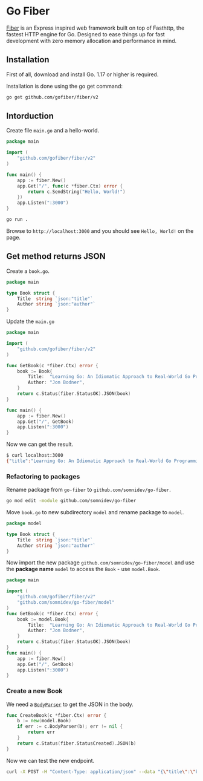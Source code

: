 # Go Fiber

[Fiber](https://docs.gofiber.io) is an Express inspired web framework built on top of Fasthttp, the fastest HTTP engine for Go. Designed to ease things up for fast development with zero memory allocation and performance in mind.

## Installation​

First of all, download and install Go. 1.17 or higher is required.

Installation is done using the go get command:

```bash
go get github.com/gofiber/fiber/v2
```

## Intorduction

Create file `main.go`  and a hello-world.

```go
package main

import (
	"github.com/gofiber/fiber/v2"
)

func main() {
	app := fiber.New()
	app.Get("/", func(c *fiber.Ctx) error {
		return c.SendString("Hello, World!")
	})
	app.Listen(":3000")
}
```

```bash
go run .
```

Browse to `http://localhost:3000` and you should see `Hello, World!` on the page.

## Get method returns JSON

Create a `book.go`.

```go
package main

type Book struct {
	Title  string `json:"title"`
	Author string `json:"author"`
}
```

Update the `main.go`

```go
package main

import (
	"github.com/gofiber/fiber/v2"
)

func GetBook(c *fiber.Ctx) error {
	book := Book{
		Title:  "Learning Go: An Idiomatic Approach to Real-World Go Programming",
		Author: "Jon Bodner",
	}
	return c.Status(fiber.StatusOK).JSON(book)
}

func main() {
	app := fiber.New()
	app.Get("/", GetBook)
	app.Listen(":3000")
}
```

Now we can get the result.

```bash
$ curl localhost:3000
{"title":"Learning Go: An Idiomatic Approach to Real-World Go Programming","author":"Jon Bodner"}
```

### Refactoring to packages

Rename package from `go-fiber` to `github.com/somnidev/go-fiber`.

```bash
go mod edit -module github.com/somnidev/go-fiber
```

Move `book.go` to new subdirectory `model` and rename package to `model`.

```go
package model

type Book struct {
	Title  string `json:"title"`
	Author string `json:"author"`
}
```

Now import the new package `github.com/somnidev/go-fiber/model` and use the **package name** `model` to access the `Book` - use `model.Book`.

```go
package main

import (
	"github.com/gofiber/fiber/v2"
	"github.com/somnidev/go-fiber/model"
)
func GetBook(c *fiber.Ctx) error {
	book := model.Book{
		Title:  "Learning Go: An Idiomatic Approach to Real-World Go Programming",
		Author: "Jon Bodner",
	}
	return c.Status(fiber.StatusOK).JSON(book)
}
func main() {
	app := fiber.New()
	app.Get("/", GetBook)
	app.Listen(":3000")
}
```

### Create a new Book

We need a [`BodyParser`](https://docs.gofiber.io/api/ctx/#bodyparser) to get the JSON in the body.

```go
func CreateBook(c *fiber.Ctx) error {
	b := new(model.Book)
	if err := c.BodyParser(b); err != nil {
		return err
	}
	return c.Status(fiber.StatusCreated).JSON(b)
}
```

Now we can test the new endpoint.

```bash
curl -X POST -H "Content-Type: application/json" --data "{\"title\":\"book-title\",\"author\":\"john doe\"}" localhost:3000/books
```

